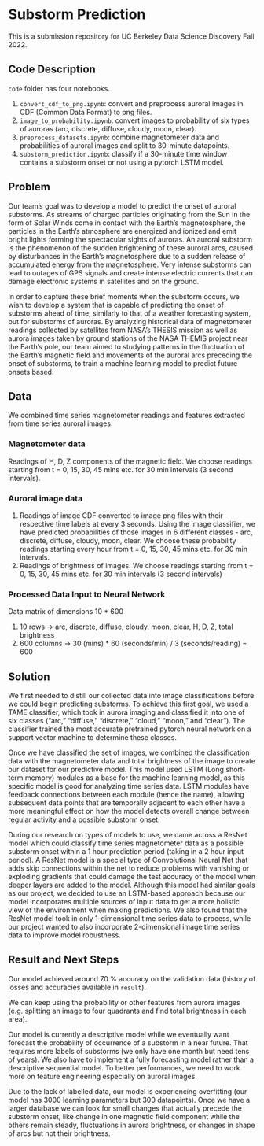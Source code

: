 # Substorm Prediction
This is a submission repository for UC Berkeley Data Science Discovery Fall 2022.

## Code Description
`code` folder has four notebooks.
1. `convert_cdf_to_png.ipynb`: convert and preprocess auroral images in CDF (Common Data Format) to png files.
2. `image_to_probability.ipynb`: convert images to probability of six types of auroras (arc, discrete, diffuse, cloudy, moon, clear).
3. `preprocess_datasets.ipynb`: combine magnetometer data and probabilities of auroral images and split to 30-minute datapoints.
4. `substorm_prediction.ipynb`: classify if a 30-minute time window contains a substorm onset or not using a pytorch LSTM model.

## Problem
Our team’s goal was to develop a model to predict the onset of auroral substorms. As streams of charged particles originating from the Sun in the form of Solar Winds come in contact with the Earth’s magnetosphere, the particles in the Earth’s atmosphere are energized and ionized and emit bright lights forming the spectacular sights of auroras. An auroral substorm is the phenomenon of the sudden brightening of these auroral arcs, caused by disturbances in the Earth’s magnetosphere due to a sudden release of accumulated energy from the magnetosphere. Very intense substorms can lead to outages of GPS signals and create intense electric currents that can damage electronic systems in satellites and on the ground.

In order to capture these brief moments when the substorm occurs, we wish to develop a system that is capable of predicting the onset of substorms ahead of time, similarly to that of a weather forecasting system, but for substorms of auroras. By analyzing historical data of magnetometer readings collected by satellites from NASA’s THESIS mission as well as aurora images taken by ground stations of the NASA THEMIS project near the Earth’s pole, our team aimed to studying patterns in the fluctuation of the Earth’s magnetic field and movements of the auroral arcs preceding the onset of substorms, to train a machine learning model to predict future onsets based.

## Data
We combined time series magnetometer readings and features extracted from time series auroral images.

### Magnetometer data
Readings of H, D, Z components of the magnetic field. We choose readings starting from t = 0, 15, 30, 45 mins etc. for 30 min intervals (3 second intervals).

### Auroral image data
1. Readings of image CDF converted to image png files with their respective time labels at every 3 seconds. Using the image classifier, we have predicted probabilities of those images in 6 different classes - arc, discrete, diffuse, cloudy, moon, clear. We choose these probability readings starting every hour from t = 0, 15, 30, 45 mins etc. for 30 min intervals. 
2. Readings of brightness of images. We choose readings starting from t = 0, 15, 30, 45 mins etc. for 30 min intervals (3 second intervals)

### Processed Data Input to Neural Network
Data matrix of dimensions 10 * 600
1. 10 rows -> arc, discrete, diffuse, cloudy, moon, clear, H, D, Z, total brightness
2. 600 columns -> 30 (mins) * 60 (seconds/min) / 3 (seconds/reading) = 600

## Solution
We first needed to distill our collected data into image classifications before we could begin predicting substorms. To achieve this first goal, we used a TAME classifier, which took in aurora imaging and classified it into one of six classes (“arc,” “diffuse,” “discrete,” “cloud,” “moon,” and “clear”). The classifier trained the most accurate pretrained pytorch neural network on a support vector machine to determine these classes.

Once we have classified the set of images, we combined the classification data with the magnetometer data and total brightness of the image to create our dataset for our predictive model. This model used LSTM (Long short-term memory) modules as a base for the machine learning model, as this specific model is good for analyzing time series data. LSTM modules have feedback connections between each module (hence the name), allowing subsequent data points that are temporally adjacent to each other have a more meaningful effect on how the model detects overall change between regular activity and a possible substorm onset.

During our research on types of models to use, we came across a ResNet model which could classify time series magnetometer data as a possible substorm onset within a 1 hour prediction period (taking in a 2 hour input period). A ResNet model is a special type of Convolutional Neural Net that adds skip connections within the net to reduce problems with vanishing or exploding gradients that could damage the test accuracy of the model when deeper layers are added to the model. Although this model had similar goals as our project, we decided to use an LSTM-based approach because our model incorporates multiple sources of input data to get a more holistic view of the environment when making predictions. We also found that the ResNet model took in only 1-dimensional time series data to process, while our project wanted to also incorporate 2-dimensional image time series data to improve model robustness.

## Result and Next Steps
Our model achieved around 70 % accuracy on the validation data (history of losses and accuracies available in `result`). 

We can keep using the probability or other features from aurora images (e.g. splitting an image to four quadrants and find total brightness in each area).

Our model is currently a descriptive model while we eventually want forecast the probability of occurrence of a substorm in a near future. That requires more labels of substorms (we only have one month but need tens of years). We also have to implement a fully forecasting model rather than a descriptive sequential model. To better performances, we need to work more on feature engineering especially on auroral images.

Due to the lack of labelled data, our model is experiencing overfitting (our model has 3000 learning parameters but 300 datapoints). Once we have a larger database we can look for small changes that actually precede the substorm onset, like change in one magnetic field component while the others remain steady, fluctuations in aurora brightness, or changes in shape of arcs but not their brightness.
